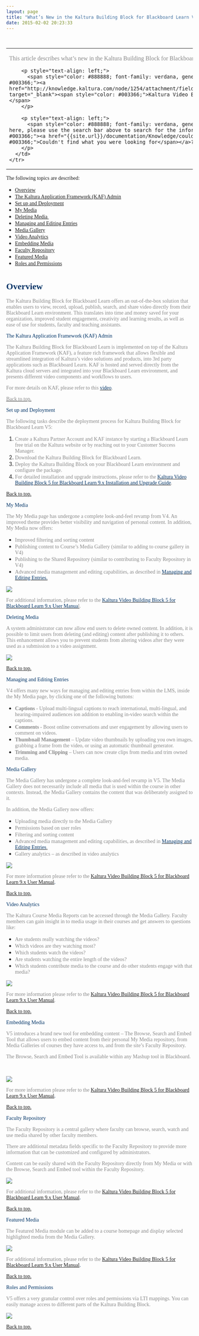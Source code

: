 ```yaml
---
layout: page
title: "What’s New in the Kaltura Building Block for Blackboard Learn V5"
date: 2015-02-02 20:23:33
---
```


<span style="font-family: verdana, geneva;"> </span>

<table border="0" cellspacing="0" cellpadding="0">
  <tbody>
    <tr>
      <td valign="bottom">
        <p style="text-align: left;">
          <span style="color: #888888; font-family: verdana, geneva;">This article describes what’s new in the Kaltura Building Block for Blackboard Learn V5.</span>
        </p>
        
        <p style="text-align: left;">
          <span style="color: #888888; font-family: verdana, geneva;">For more information please refer to the <span style="color: #003366;"><a href="http://knowledge.kaltura.com/node/1254/attachment/field_media#Kaltura+Video+Building+Block+5+for+Blackboard+Learn+9.x+User+Manua" target="_blank"><span style="color: #003366;">Kaltura Video Building Block 5 for Blackboard Learn 9.x User Manual</span></a></span></span>
        </p>
        
        <p style="text-align: left;">
          <span style="color: #888888; font-family: verdana, geneva;">If you are unable to find the information that you are looking for here, please use the search bar above to search for the information you seek, or report missing information: "<span style="color: #003366;"><a href="{{site.url}}/documentation/Knowledge/couldnt-find-what-youre-looking.html" target="_blank"><span style="color: #003366;">Couldn't find what you were looking for</span></a>?</span>” form.</span>
        </p>
      </td>
    </tr>
  </tbody>
</table>

<span style="font-family: verdana, geneva;"><a name="top"></a>The following topics are described:</span>

*   <span style="font-family: verdana, geneva;"><a href="#Overview" style="font-family: verdana, geneva;">Overview</a></span>
*   <span style="font-family: verdana, geneva;"><a href="#KAF" style="font-family: verdana, geneva;">The Kaltura Application Framework (KAF) Admin</a></span>
*   <span style="font-family: verdana, geneva;"><a href="#Setup" style="font-family: verdana, geneva;">Set up and Deployment</a></span>
*   <span style="font-family: verdana, geneva;"><a href="#Mymedia" style="font-family: verdana, geneva;">My Media</a></span>
*   <span style="font-family: verdana, geneva;"><a href="#DeletingMedia" style="font-family: verdana, geneva;">Deleting Media </a></span>
*   <span style="font-family: verdana, geneva;"><a href="#Managing" style="font-family: verdana, geneva;">Managing and Editing Entries</a></span>
*   <span style="font-family: verdana, geneva;"><a href="#MediaGallery" style="font-family: verdana, geneva;">Media Gallery</a></span>
*   <span style="font-family: verdana, geneva;"><a href="#VideoAnalytics" style="font-family: verdana, geneva;">Video Analytics</a></span>
*   <span style="font-family: verdana, geneva;"><a href="#Emvideo" style="font-family: verdana, geneva;">Embedding Media</a></span>
*   <span style="font-family: verdana, geneva;"><a href="#FacultyRep" style="font-family: verdana, geneva;">Faculty Repository</a></span>
*   <span style="font-family: verdana, geneva;"><a href="#FeaturedMedia" style="font-family: verdana, geneva;">Featured Media</a></span>
*   <span style="font-family: verdana, geneva;"><a href="#Roles" style="font-family: verdana, geneva;">Roles and Permissions</a></span>

# <span style="color: #003366; font-size: 18pt; font-family: verdana, geneva;"><a name="Overview"></a>Overview  </span>

<span style="color: #888888; font-family: verdana, geneva;">The Kaltura Building Block for Blackboard Learn offers an out-of-the-box solution that enables users to view, record, upload, publish, search, and share video directly from their Blackboard Learn environment. This translates into time and money saved for your organization, improved student engagement, creativity and learning results, as well as ease of use for students, faculty and teaching assistants.</span>

<p class="mce-heading-2">
  <span style="color: #003366; font-family: verdana, geneva;"><a name="KAF"></a>The Kaltura Application Framework (KAF) Admin</span>
</p>

<span style="color: #888888; font-family: verdana, geneva;">The Kaltura Building Block for Blackboard Learn is implemented on top of the Kaltura Application Framework (KAF), a feature rich framework that allows flexible and streamlined integration of Kaltura’s video solutions and products, into 3rd party applications such as Blackboard Learn. KAF is hosted and served directly from the Kaltura cloud servers and integrated into your Blackboard Learn environment, and presents different video components and workflows to users.</span>

<span style="color: #888888; font-family: verdana, geneva;">For more details on KAF, please refer to this <span style="color: #003366;"><a href="http://connect.mediaspace.kaltura.com/media/Customization+Made+Easier+with+The+Kaltura+Application+Framework+(aka+KAF)/1_juqeis1z" target="_blank"><span style="color: #003366;">video</span></a></span>.</span>

<span style="font-family: verdana, geneva;"><a href="#top"><span style="color: #888888;">Back to top.</span></a></span>

<p class="mce-heading-2">
  <span style="color: #003366; font-family: verdana, geneva;"><a name="Setup"></a>Set up and Deployment</span>
</p>

<p class="mce-procedure-text">
  <span style="color: #888888; font-family: verdana, geneva;">The following tasks describe the deployment process for Kaltura Building Block for Blackboard Learn V5:</span>
</p>

1.  <span style="color: #888888; font-family: verdana, geneva;">Create a Kaltura Partner Account and KAF instance by starting a Blackboard Learn free trial on the Kaltura website or by reaching out to your Customer Success Manager.</span>
2.  <span style="color: #888888; font-family: verdana, geneva;">Download the Kaltura Building Block for Blackboard Learn.</span>
3.  <span style="color: #888888; font-family: verdana, geneva;">Deploy the Kaltura Building Block on your Blackboard Learn environment and configure the package.</span>
4.  <span style="color: #888888; font-family: verdana, geneva;">For detailed installation and upgrade instructions, please refer to the <span style="color: #003366;"><a href="http://knowledge.kaltura.com/node/1255/attachment/field_media" target="_blank"><span style="color: #003366;">Kaltura Video Building Block 5 for Blackboard Learn 9.x Installation and Upgrade Guide</span></a></span>.</span>

<span style="color: #888888; font-family: verdana, geneva;"><a href="#top">Back to top.</a></span>

<span class="mce-heading-2" style="color: #003366; font-family: verdana, geneva;"><a name="Mymedia"></a>My Media</span>

<span style="color: #888888; font-family: verdana, geneva;">The My Media page has undergone a complete look-and-feel revamp from V4. An improved theme provides better visibility and navigation of personal content. In addition, My Media now offers:</span>

*   <span style="color: #888888; font-family: verdana, geneva;">Improved filtering and sorting content</span>
*   <span style="color: #888888; font-family: verdana, geneva;">Publishing content to Course’s Media Gallery (similar to adding to course gallery in V4)</span>
*   <span style="color: #888888; font-family: verdana, geneva;">Publishing to the Shared Repository (similar to contributing to Faculty Repository in V4)</span>
*   <span style="color: #888888; font-family: verdana, geneva;">Advanced media management and editing capabilities, as described in <span style="color: #003366;"><a href="http://knowledge.kaltura.com/node/1250/revisions/6729/view#managing_entries" target="_blank"><span style="color: #003366;">Managing and Editing Entries.</span></a></span></span>

<span style="color: #888888; font-family: verdana, geneva;"><img src="{{site.url}}/assets/2088">

<span style="color: #888888; font-family: verdana, geneva;">For additional information, please refer to the <a href="http://knowledge.kaltura.com/node/1254/attachment/field_media" target="_blank"><span style="color: #888888;"><span style="color: #003366;">Kaltura Video Building Block 5 for Blackboard Learn 9.x User Manua</span>l</span></a>.</span>

<p class="mce-heading-1 mce-heading-2">
  <span style="color: #003366; font-family: verdana, geneva;"><a name="DeletingMedia"></a>Deleting Media  </span>
</p>

<span style="color: #888888; font-family: verdana, geneva;">A system administrator can now allow end users to delete owned content. In addition, it is possible to limit users from deleting (and editing) content after publishing it to others.  This enhancement allows you to prevent students from altering videos after they were used as a submission to a video assignment.</span>

<span style="color: #888888; font-family: verdana, geneva;"><img src="{{site.url}}/assets/2089">

<span style="color: #888888; font-family: verdana, geneva;"><a href="#top">Back to top.</a></span>

<p class="mce-heading-2">
  <span style="color: #003366; font-family: verdana, geneva;"><a name="Managing"></a>Managing and Editing Entries </span>
</p>

<span style="color: #888888; font-family: verdana, geneva;">V4 offers many new ways for managing and editing entries from within the LMS, inside the My Media page, by clicking one of the following buttons:</span>

*   <span style="color: #888888; font-family: verdana, geneva;"><strong>Captions</strong> - Upload multi-lingual captions to reach international, multi-lingual, and hearing-impaired audiences ion addition to enabling in-video search within the captions.</span>
*   <span style="color: #888888; font-family: verdana, geneva;"><strong>Comments</strong> - Boost online conversations and user engagement by allowing users to comment on videos.</span>
*   <span style="color: #888888; font-family: verdana, geneva;"><strong>Thumbnail Management</strong> – Update video thumbnails by uploading you own images, grabbing a frame from the video, or using an automatic thumbnail generator.</span>
*   <span style="color: #888888; font-family: verdana, geneva;"><strong>Trimming and Clipping</strong> – Users can now create clips from media and trim owned media.</span>

<p class="mce-heading-2">
  <span style="color: #003366; font-family: verdana, geneva;"><a name="MediaGallery"></a>Media Gallery </span>
</p>

<span style="color: #888888; font-family: verdana, geneva;">The Media Gallery has undergone a complete look-and-feel revamp in V5. The Media Gallery does not necessarily include all media that is used within the course in other contexts. Instead, the Media Gallery contains the content that was deliberately assigned to it.</span>

<span style="color: #888888; font-family: verdana, geneva;">In addition, the Media Gallery now offers:</span>

*   <span style="color: #888888; font-family: verdana, geneva;">Uploading media directly to the Media Gallery</span>
*   <span style="color: #888888; font-family: verdana, geneva;">Permissions based on user roles</span>
*   <span style="color: #888888; font-family: verdana, geneva;">Filtering and sorting content</span>
*   <span style="color: #888888; font-family: verdana, geneva;">Advanced media management and editing capabilities, as described in <a href="http://knowledge.kaltura.com/node/1250/revisions/6729/view#managing_entries"><span style="color: #888888;"><span style="color: #003366;">Managing and Editing Entries</span>.</span></a></span>
*   <span style="color: #888888; font-family: verdana, geneva;">Gallery analytics – as described in video analytics</span>

<span style="color: #888888; font-family: verdana, geneva;"><img src="{{site.url}}/assets/2090">

<span style="color: #888888; font-family: verdana, geneva;">For more information please refer to the <span style="color: #003366;"><span style="color: #003366;"><a href="http://knowledge.kaltura.com/node/1254/attachment/field_media" target="_blank">Kaltura Video Building Block 5 for Blackboard Learn 9.x User Manual</a>.</span></span></span>

<span style="color: #888888; font-family: verdana, geneva;"><span style="color: #003366;"><span style="color: #003366;"><a href="#top">Back to top.</a></span></span></span>

<p class="mce-heading-2">
  <span style="color: #003366; font-family: verdana, geneva;"><a name="VideoAnalytics"></a>Video Analytics </span>
</p>

<span style="color: #888888; font-family: verdana, geneva;">The Kaltura Course Media Reports can be accessed through the Media Gallery. Faculty members can gain insight in to media usage in their courses and get answers to questions like: </span>

*   <span style="color: #888888; font-family: verdana, geneva;">Are students really watching the videos?</span>
*   <span style="color: #888888; font-family: verdana, geneva;">Which videos are they watching most?</span>
*   <span style="color: #888888; font-family: verdana, geneva;">Which students watch the videos?</span>
*   <span style="color: #888888; font-family: verdana, geneva;">Are students watching the entire length of the videos?</span>
*   <span style="color: #888888; font-family: verdana, geneva;">Which students contribute media to the course and do other students engage with that media?</span>

<span style="color: #888888; font-family: verdana, geneva;"><img src="{{site.url}}/assets/2091">

<span style="color: #888888; font-family: verdana, geneva;">For more information please refer to the <span style="color: #888888;"><a href="http://knowledge.kaltura.com/node/1254/attachment/field_media">Kaltura Video Building Block 5 for Blackboard Learn 9.x User Manual</a>.</span></span>

<span style="color: #888888; font-family: verdana, geneva;"><span style="color: #888888;"><a href="#top">Back to top.</a></span></span>

<p class="mce-heading-2">
  <span style="color: #003366; font-family: verdana, geneva;"><a name="Emvideo"></a>Embedding Media </span>
</p>

<span style="color: #888888; font-family: verdana, geneva;">V5 introduces a brand new tool for embedding content – The Browse, Search and Embed Tool that allows users to embed content from their personal My Media repository, from Media Galleries of courses they have access to, and from the site’s Faculty Repository.</span>

<span style="color: #888888; font-family: verdana, geneva;">The Browse, Search and Embed Tool is available within any Mashup tool in Blackboard.</span>

<span style="color: #888888; font-family: verdana, geneva;"> </span>

<span style="color: #888888; font-family: verdana, geneva;"><img src="{{site.url}}/assets/2092">

<span style="color: #888888; font-family: verdana, geneva;">For more information please refer to the <span style="color: #003366;"><span style="color: #003366;"><a href="http://knowledge.kaltura.com/node/1254/attachment/field_media">Kaltura Video Building Block 5 for Blackboard Learn 9.x User Manual</a>.</span></span></span>

<span style="color: #888888; font-family: verdana, geneva;"><span style="color: #003366;"><span style="color: #003366;"><a href="#top">Back to top.</a></span></span></span>

<p class="mce-heading-2">
  <span style="color: #003366; font-family: verdana, geneva;"><a name="FacultyRep"></a>Faculty Repository</span>
</p>

<span style="color: #888888; font-family: verdana, geneva;">The Faculty Repository is a central gallery where faculty can browse, search, watch and use media shared by other faculty members. </span>

<span style="color: #888888; font-family: verdana, geneva;">There are additional metadata fields specific to the Faculty Repository to provide more information that can be customized and configured by administrators.</span>

<span style="color: #888888; font-family: verdana, geneva;">Content can be easily shared with the Faculty Repository directly from My Media or with the Browse, Search and Embed tool within the Faculty Repository.</span>

<span style="color: #888888; font-family: verdana, geneva;"><img src="{{site.url}}/assets/2093">

<span style="color: #888888; font-family: verdana, geneva;">For additional information, please refer to the <span style="color: #003366;"><span style="color: #003366;"><a href="http://knowledge.kaltura.com/node/1254/attachment/field_media">Kaltura Video Building Block 5 for Blackboard Learn 9.x User Manual</a>.</span></span></span>

<span style="color: #888888; font-family: verdana, geneva;"><span style="color: #003366;"><span style="color: #003366;"><a href="#top">Back to top.</a></span></span></span>

<p class="mce-heading-2">
  <span style="color: #003366; font-family: verdana, geneva;"><a name="FeaturedMedia"></a>Featured Media </span>
</p>

<span style="color: #888888; font-family: verdana, geneva;">The Featured Media module can be added to a course homepage and display selected highlighted media from the Media Gallery.</span>

<span style="color: #888888; font-family: verdana, geneva;"><img src="{{site.url}}/assets/2094">

<span style="color: #888888; font-family: verdana, geneva;">For additional information, please refer to the <span style="color: #003366;"><span style="color: #003366;"><a href="http://knowledge.kaltura.com/node/1254/attachment/field_media">Kaltura Video Building Block 5 for Blackboard Learn 9.x User Manual</a>.</span></span></span>

<span style="color: #888888; font-family: verdana, geneva;"><span style="color: #003366;"><span style="color: #003366;"><a href="#top">Back to top.</a></span></span></span>

<p class="mce-heading-2">
  <span style="color: #003366; font-family: verdana, geneva;"><a name="Roles"></a>Roles and Permissions</span>
</p>

<span style="color: #888888; font-family: verdana, geneva;">V5 offers a very granular control over roles and permissions via LTI mappings. You can easily manage access to different parts of the Kaltura Building Block.</span>

<span style="font-family: verdana, geneva;"><span style="color: #888888;"><img src="{{site.url}}/assets/2095">

<span style="color: #888888; font-family: verdana, geneva;"><a href="#top">Back to top.</a></span>